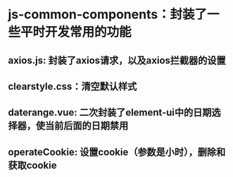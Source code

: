 # js-common-components：封装了一些平时开发常用的功能

## axios.js: 封装了axios请求，以及axios拦截器的设置
## clearstyle.css：清空默认样式
## daterange.vue: 二次封装了element-ui中的日期选择器，使当前后面的日期禁用
## operateCookie: 设置cookie（参数是小时），删除和获取cookie